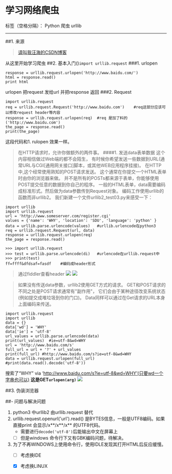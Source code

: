 # 学习网络爬虫

标签（空格分隔）： Python 爬虫 urllib

---

##1. 来源
> [请叫我汪海的CSDN博客](http://blog.csdn.net/pleasecallmewhy/article/details/8923067)

从这里开始学习爬虫
##2. 基本入门()`import urllib.request`
###1. urlopen
```
response = urllib.request.urlopen('http://www.baidu.com/')  
html = response.read()  
print html  
```
urlopen 把request 发给url 并把response 返回
###2. Request
```
import urllib.request
req = urllib.request.Request('http://www.baidu.com')    #req这部分应该可以修改request header等内容
response = urllib.request.urlopen(req)  #req 是加了料的('http://www.baidu.com')
the_page = response.read()    
print(the_page)
```
这段代码和1. rulopen 效果一样。
> 在HTTP请求时，允许你做额外的两件事。
> ####1. 发送data表单数据
这个内容相信做过Web端的都不会陌生，
有时候你希望发送一些数据到URL(通常URL与CGI[通用网关接口]脚本，或其他WEB应用程序挂接)。
在HTTP中,这个经常使用熟知的POST请求发送。
这个通常在你提交一个HTML表单时由你的浏览器来做。
并不是所有的POSTs都来源于表单，你能够使用POST提交任意的数据到你自己的程序。
一般的HTML表单，data需要编码成标准形式。然后做为data参数传到Request对象。
编码工作使用urllib的函数而非urllib2。
我们新建一个文件urllib2_test03.py来感受一下：

```
import urllib
import urllib.request
url = 'http://www.someserver.com/register.cgi'
values = {'name': 'WHY', 'location': 'SDU', 'language': 'python' }
data = urllib.parse.urlencode(values)   #urllib.urlencode在python3
req = urllib.request.Request(url, data)
response = urllib.request.urlopen(req)
the_page = response.read()
```
```
>>> import urllib.request
>>> test = urllib.parse.urlencode(di)   #urlencode在urllib.request中
>>> print(test)
ff=ffff&dfdsaf=fasdf    #编码成header形式
```

> 通过fiddler查看header
![](http://7xlyu9.com1.z0.glb.clouddn.com/15-9-23/67467394.jpg)
![](http://7xlyu9.com1.z0.glb.clouddn.com/15-9-23/58314171.jpg)

> 如果没有传送data参数，urllib2使用GET方式的请求。
GET和POST请求的不同之处是POST请求通常有"副作用"，
它们会由于某种途径改变系统状态(例如提交成堆垃圾到你的门口)。
Data同样可以通过在Get请求的URL本身上面编码来传送。

```
import urllib.request    
import urllib  
data = {}  
data['wd'] = 'WHY'    
data['ie'] = 'utf-8'
url_values = urllib.parse.urlencode(data)    
print(url_values)  #ie=utf-8&wd=WHY
url = 'http://www.baidu.com/s'    
full_url = url + '?' + url_values  
print(full_url) #http://www.baidu.com/s?ie=utf-8&wd=WHY
data = urllib.request.urlopen(full_url)   
#print(data.read().decode('utf-8')) 
```
搜索了“WHY” via ‘http://www.baidu.com/s?ie=utf-8&wd=WHY’(只要wd一个字串也可以)
**这是GET`urlopen(arg)`**
![](http://7xlyu9.com1.z0.glb.clouddn.com/15-9-23/90523066.jpg)

##3. 伪装浏览器


##- 问题与解决问题

1. python3 中urllib2 由urllib.request 替代
2. urllib.request.openurl('url').read() 是BYTES信息，一般是UTF8编码。如果直接print 会显示/x**/x**/x** 的UTF8代码。
    - 需要进行`decode('utf-8')`后能输出中文在屏幕上
    - [ ] 但是windows 命令行下又有GBK编码问题，待解决。
3. 为了不再WINDOWS上使用命令行，使用IDLE发现其打开HTML后反应缓慢。
    - [ ] 考虑换IDE
    - [X] 考虑换LINUX




